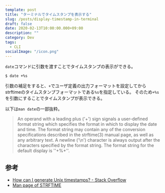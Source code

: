 ```yaml
---
template: post
title: "ターミナルでタイムスタンプを表示する"
slug: /posts/display-timestamp-in-terminal
draft: false
date: 2020-02-13T10:00:00.000+09:00
description: ""
category: Dev
tags:
  - CLI
socialImage: "/icon.png"
---
```

`date`コマンドに引数を渡すことでタイムスタンプの表示ができる。

```sh
$ date +%s
```

引数の補足をすると、`+`でユーザ定義の出力フォーマットを設定してからstrftimeのタイムスタンプフォーマットである`%s`を指定している。
そのため`+%s`を引数にすることでタイムスタンプが表示できる。

以下は`man date`の一部抜粋。

> An operand with a leading plus ('+') sign signals a user-defined format string which specifies the format in which to display the date and time. The format string may contain any of the conversion specifications described in the strftime(3) manual page, as well as any arbitrary text. A newline ('\n') character is always output after the characters specified by the format string. The format string for the default display is ''+%+''.

## 参考

* [How can I generate Unix timestamps? - Stack Overflow](https://stackoverflow.com/questions/1204669/how-can-i-generate-unix-timestamps)
* [Man page of STRFTIME](https://linuxjm.osdn.jp/html/LDP_man-pages/man3/strftime.3.html)